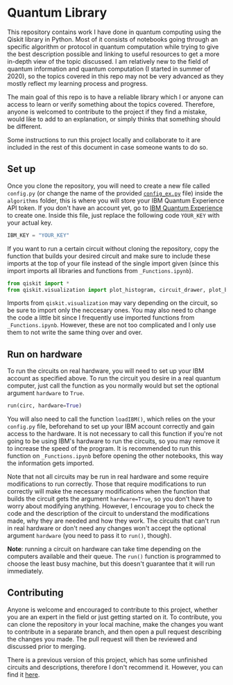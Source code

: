 # Quantum Library
This repository contains work I have done in quantum computing using the Qiskit library in Python. Most of it consists of notebooks going through an specific algorithm or protocol in quantum computation while trying to give the best description possible and linking to useful resources to get a more in-depth view of the topic discussed. I am relatively new to the field of quantum information and quantum computation (I started in summer of 2020), so the topics covered in this repo may not be very advanced as they mostly reflect my learning process and progress.

The main goal of this repo is to have a reliable library which I or anyone can access to learn or verify something about the topics covered. Therefore, anyone is welcomed to contribute to the project if they find a mistake, would like to add to an explanation, or simply thinks that something should be different.  

Some instructions to run this project locally and collaborate to it are included in the rest of this document in case someone wants to do so. 

## Set up
Once you clone the repository, you will need to create a new file called `config.py` (or change the name of the provided [`config_ex.py`](/config_ex.py) file) inside the `algorithms` folder, this is where you will store your IBM Quantum Experience API token. If you don't have an account yet, go to [IBM Quantum Experience](https://quantum-computing.ibm.com) to create one. Inside this file, just replace the following code `YOUR_KEY` with your actual key.
```python
IBM_KEY = "YOUR_KEY"
```

If you want to run a certain circuit without cloning the repository, copy the function that builds your desired circuit and make sure to include these imports at the top of your file instead of the single import given (since this import imports all libraries and functions from `_Functions.ipynb`).
```python
from qiskit import *
from qiskit.visualization import plot_histogram, circuit_drawer, plot_bloch_multivector
```
Imports from `qiskit.visualization` may vary depending on the circuit, so be sure to import only the neccesary ones. You may also need to change the code a little bit since I frequently use imported functions from `_Functions.ipynb`. However, these are not too complicated and I only use them to not write the same thing over and over. 

## Run on hardware
To run the circuits on real hardware, you will need to set up your IBM account as specified above. To run the circuit you desire in a real quantum computer, just call the function as you normally would but set the optional argument `hardware` to `True`.
```python
run(circ, hardware=True)
```

You will also need to call the function `loadIBM()`, which relies on the your `config.py` file, beforehand to set up your IBM account correctly and gain access to the hardware. It is not necessary to call this function if you're not going to be using IBM's hardware to run the circuits, so you may remove it to increase the speed of the program. It is recommended to run this function on `_Functions.ipynb` before opening the other notebooks, this way the information gets imported.

Note that not all circuits may be run in real hardware and some require modifications to run correctly. Those that require modifications to run correctly will make the necessary modifications when the function that builds the circuit gets the argument `hardware=True`, so you don't have to worry about modifying anything. However, I encourage you to check the code and the description of the circuit to understand the modifications made, why they are needed and how they work. The circuits that can't run in real hardware  or don't need any changes won't accept the optional argument `hardware` (you need to pass it to `run()`, though). 

**Note**: running a circuit on hardware can take time depending on the computers available and their queue. The `run()` function is programmed to choose the least busy machine, but this doesn't guarantee that it will run immediately.

## Contributing
Anyone is welcome and encouraged to contribute to this project, whether you are an expert in the field or just getting started on it. To contribute, you can clone the repository in your local machine, make the changes you want to contribute in a separate branch, and then open a pull request describing the changes you made. The pull request will then be reviewed and discussed prior to merging. 

There is a previous version of this project, which has some unfinished circuits and descriptions, therefore I don't recommend it. However, you can find it [here](https://github.com/epelaaez/QuantumLibrary/tree/master/_old).
